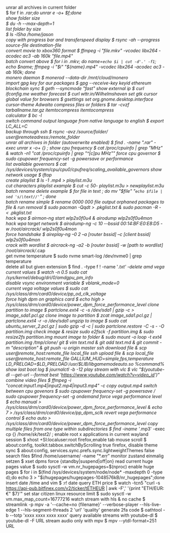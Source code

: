 unrar all archives in current folder   
$ for f in *.rar;do unrar e -o+ $f;done   
show folder size    
$ du -h --max-depth=1   
list folder by size    
$ ls -lSha /home/jason  
copy with progress bar and transferspeed display $ rsync -ah --progress source-file destination-file  
convert movie to xbox360 format $ ffmpeg -i "file.mkv" -vcodec libx264 -acodec ac3 -ab 160k "file.mp4"  
batch convert above $ for i in *.mkv;   do name=`echo $i | cut -d'.' -f1`;   echo $name;   ffmpeg -i "$i" "${name}.mp4" -vcodec libx264 -acodec ac3 -ab 160k; done  
monero daemon $ monerod --data-dir /mnt/cloud/monero  
import gpg key for aur packages $ gpg --receive-key keyid 
ethereum blockchain sync $ geth --syncmode "fast" 
show external ip $ curl ifconfig.me 
weather forecast $ curl wttr.in/Wilhelmshaven 
set gtk cursor global value for browsers $ gsettings set org.gnome.desktop.interface cursor-theme Adwaita 
compress files or folders $ tar -cvzf tarballname.tar.gz itemtocompress itemtocompress  
calculator $ bc -l  
switch command output language from native language to english $ export LC_ALL=C  
backup through ssh $ rsync -avz /source/folder/ user@remoteadress:/remote_folder  
unrar all archives in folder (autoverwrite enabled)  $ find . -name "*.rar" -exec unrar x -o+ {} \; 
show cpu frequency $ cat /proc/cpuinfo | grep "MHz" & watch -n1 "cat /proc/cpuinfo | grep \"^[c]pu MHz\"" 
force cpu governor $ sudo cpupower frequency-set -g powersave or performance  
list available governors $ cat /sys/devices/system/cpu/cpu0/cpufreq/scaling_available_governors 
show network usage $ iftop  
create playlist $ ls -1 *.mp4 > playlist.m3u  
cut characters playlist example $ cut -c 50- playlist.m3u > newplaylist.m3u 
batch rename delete example $ for file in *text* ; do mv "$file" "`echo $file | sed 's/\text//'`" ; done  
batch rename simple $ rename 0000 000 file* 
output orphaned packages to file & run removal  $ sudo pacman -Qqdt > .pkglist.txt & sudo pacman -R - < .pkglist.txt  
hack wpa $ airmon-ng start wlp2s0f0u4 & airodump wlp2s0f0u4mon  
hack wpa target network $ airodump-ng -c 10 --bssid 00:14:BF:E0:E8:D5 -w /root/aircrack/ wlp2s0f0u4mon  
force handshake $ aireplay-ng –0 2 –a [router bssid] –c [client bssid] wlp2s0f0u4mon  
crack with wordlist $ aircrack-ng -a2 -b [router bssid] -w [path to wordlist] /root/aircrack/*.cap  
get nvme temperature $ sudo nvme smart-log /dev/nvme0 | grep temperature  
delete all but given extension $ find . -type f ! -name '*.txt' -delete 
amd vega current values $ watch -n 0.5 sudo cat /sys/kernel/debug/dri/0/amdgpu_pm_info  
disable vsync environment variable $ vblank_mode=0  
current vega voltage values $ sudo cat /sys/class/drm/card0/device/pp_od_clk_voltage  
force high dpm on graphics card $ echo high > /sys/class/drm/card0/device/power_dpm_force_performance_level 
clone partition to image $ partclone.ext4 -c -s /dev/sda1 | gzip -c > image_sda1.pcl.gz
clone image to partition $ zcat image_sda1.pcl.gz | partclone.ext4 -r -o /dev/sda1
ungzip to image $ sudo cat ubuntu_server_2.pcl.gz | sudo gzip -d -c | sudo partclone.restore -C -s - -O partition.img
check image & resize sudo e2fsck -f partition.img & sudo resize2fs partition.img 
mount image to folder & sudo mount -o loop -t ext4 partition.img /tmp/clone/
git $ vim text.md & git add text.md & git commit -m "description" & git push -u origin master
ssh download file & scp user@remote_host:remote_file local_file 
ssh upload file & scp local_file user@remote_host:remote_file
GALLIUM_HUD=simple,fps,temperature LD_PRELOAD=$LD_PRELOAD:/usr/\$LIB/libgamemodeauto.so %command%
show last boot log $ journalctl -b -12
play stream with vlc $ vlc "$(youtube-dl --get-url --format best 'https://www.youtube.com/watch?v=video_id')"
combine video files $ ffmpeg -i "concat:input1.mp4|input2.mp4|input3.mp4" -c copy output.mp4
switch between cpu govenors $ sudo cpupower frequency-set -g powersave / sudo cpupower frequency-set -g ondemand
force vega performance level $ echo manual > /sys/class/drm/card0/device/power_dpm_force_performance_level & echo 7 > /sys/class/drm/card0/device/pp_dpm_sclk
revert vega performance control $ echo auto > /sys/class/drm/card0/device/power_dpm_force_performance_level
copy multiple files from one type within subdirectories $ find -iname '*.mp3' -exec cp {} /home/sk/test2/ \;
enable root x applications in current wayland session $ xhost +SI:localuser:root
firefox,enable tab mouse scroll $ about:config, toolkit.tabbox.switchByScrolling true
firefox, disable theme sync $ about:config, services.sync.prefs.sync.lightweightThemes false
search files $find /home/username/ -name "*.err"
monitor zustand einmalig setzen $ xset dpms force {standby|suspend|off|on}
read current huge pages value $ sudo sysctl -w vm.nr_hugepages=$(nproc) 
enable huge pages $ for i in $(find /sys/devices/system/node/node* -maxdepth 0 -type d);do    echo 3 > "$i/hugepages/hugepages-1048576kB/nr_hugepages";done
insert date /time and vim $ :r! date
query ETH price $ watch -tcn5  "curl -s https://api-pub.bitfinex.com/v2/ticker/tETHEUR | awk -F',' '{print \"ETH/EUR: €\" \$7}'"
set star citizen linux resource limit $ sudo sysctl -w vm.max_map_count=16777216
watch stream with hls & no cache $ streamlink -p mpv -a '--cache=no {filename}' --verbose-player --hls-live-edge 1 --hls-segment-threads 2 'url' 'quality'
generate 2fa code $ oathtool -b --totp 'xxxx xxxx xxxx xxxx'
query available streams with youtube-dl $ youtube-dl -F URL
stream audio only with mpv $  mpv --ytdl-format=251 URL
